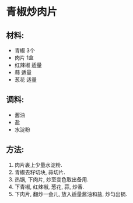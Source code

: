# 青椒炒肉片## 材料:* 青椒 3个
* 肉片 1盒
* 红辣椒 适量
* 蒜 适量
* 葱花 适量## 调料:* 酱油
* 盐
* 水淀粉## 方法:1. 肉片裹上少量水淀粉.2. 青椒去籽切块, 蒜切片.
3. 热锅, 下肉片, 炒至变色取出备用.
4. 下青椒, 红辣椒, 葱花, 蒜, 炒香.
5. 下肉片, 翻炒一会儿, 放入适量酱油和盐, 炒匀出锅.

